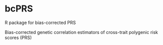 # bcPRS
R package for bias-corrected PRS

Bias-corrected genetic correlation estimators of cross-trait polygenic risk scores (PRS)

